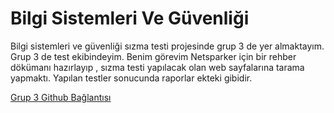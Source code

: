 # Bilgi Sistemleri Ve Güvenliği

Bilgi sistemleri ve güvenliği sızma testi projesinde grup 3 de yer almaktayım. Grup 3 de test ekibindeyim. Benim görevim Netsparker için bir rehber dökümanı hazırlayıp ,  sızma testi yapılacak olan web sayfalarına tarama yapmaktı. Yapılan testler sonucunda raporlar ekteki gibidir.

[Grup 3 Github Bağlantısı](https://github.com/bsg3/ETSO)

